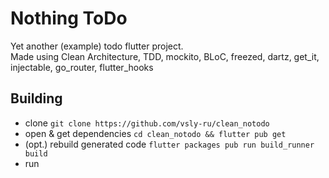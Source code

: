 # Nothing ToDo

Yet another (example) todo flutter project.<br>
Made using Clean Architecture, TDD, mockito, BLoC, freezed, dartz, get_it, injectable, go_router, flutter_hooks

## Building

- clone `git clone https://github.com/vsly-ru/clean_notodo`
- open & get dependencies `cd clean_notodo && flutter pub get`
- (opt.) rebuild generated code `flutter packages pub run build_runner build`
- run
